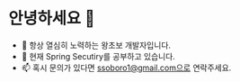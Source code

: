 # 안녕하세요 👋


- 🔭 항상 열심히 노력하는 왕초보 개발자입니다.
- 🌱 현재 Spring Secutiry를 공부하고 있습니다.
- 📫 혹시 문의가 있다면 ssoboro1@gmail.com으로 연락주세요.

